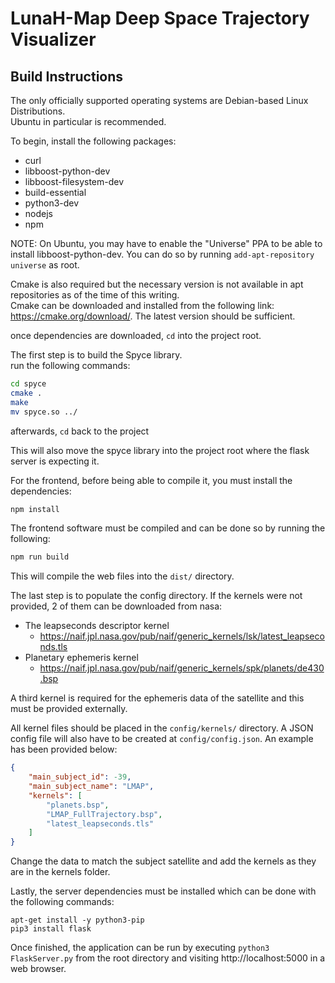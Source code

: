 # LunaH-Map Deep Space Trajectory Visualizer

## Build Instructions

The only officially supported operating systems are Debian-based Linux Distributions.  
Ubuntu in particular is recommended.

To begin, install the following packages:  
- curl
- libboost-python-dev
- libboost-filesystem-dev
- build-essential
- python3-dev
- nodejs
- npm

NOTE: On Ubuntu, you may have to enable the "Universe" PPA to be able to install libboost-python-dev. You can do so by running `add-apt-repository universe` as root.

Cmake is also required but the necessary version is not available in apt repositories as of the time of this writing.  
Cmake can be downloaded and installed from the following link: https://cmake.org/download/. The latest version should be sufficient.  

once dependencies are downloaded, `cd` into the project root.  

The first step is to build the Spyce library.  
run the following commands:  
```bash
cd spyce
cmake .
make
mv spyce.so ../
```

afterwards, `cd` back to the project  

This will also move the spyce library into the project root where the flask server is expecting it.

For the frontend, before being able to compile it, you must install the dependencies:
```bash
npm install
```

The frontend software must be compiled and can be done so by running the following:

```bash
npm run build
```

This will compile the web files into the `dist/` directory.

The last step is to populate the config directory.
If the kernels were not provided, 2 of them can be downloaded from nasa:

 - The leapseconds descriptor kernel
   - https://naif.jpl.nasa.gov/pub/naif/generic_kernels/lsk/latest_leapseconds.tls
 - Planetary ephemeris kernel
   - https://naif.jpl.nasa.gov/pub/naif/generic_kernels/spk/planets/de430.bsp

A third kernel is required for the ephemeris data of the satellite and this must be provided externally.

All kernel files should be placed in the `config/kernels/` directory. 
A JSON config file will also have to be created at `config/config.json`. 
An example has been provided below:
```JSON
{
    "main_subject_id": -39,
    "main_subject_name": "LMAP",
    "kernels": [
        "planets.bsp",
        "LMAP_FullTrajectory.bsp",
        "latest_leapseconds.tls"
    ]
}
```

Change the data to match the subject satellite and add the kernels as they are in the kernels folder.

Lastly, the server dependencies must be installed which can be done with the following commands:
```
apt-get install -y python3-pip
pip3 install flask
```

Once finished, the application can be run by executing `python3 FlaskServer.py` from the root directory and visiting http://localhost:5000 in a web browser.
